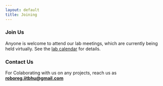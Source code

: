 ```yaml
---
layout: default
title: Joining
---
```



### Join Us
Anyone is welcome to attend our lab meetings, which are currently being held virtually. See the [lab calendar](http://roboticexplorationlab.org/calendar.html) for details.

### Contact Us
For Colaborating with us on any projects, reach us as **[roboreg.iitbhu@gmail.com](mailto:roboreg.iitbhu@gmail.com)**


